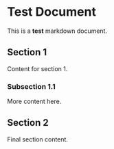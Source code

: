 # Test Document

This is a **test** markdown document.

## Section 1

Content for section 1.

### Subsection 1.1

More content here.

## Section 2

Final section content.